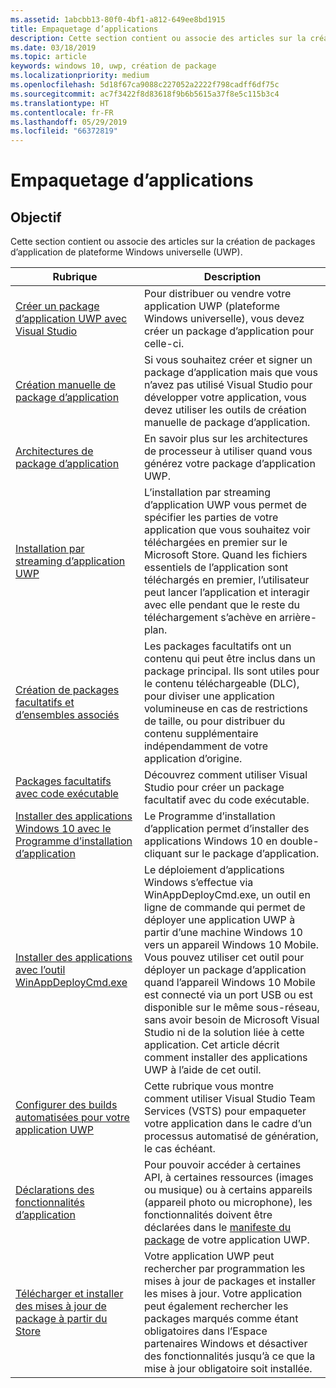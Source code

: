 ```yaml
---
ms.assetid: 1abcbb13-80f0-4bf1-a812-649ee8bd1915
title: Empaquetage d’applications
description: Cette section contient ou associe des articles sur la création de packages d’application de plateforme Windows universelle (UWP).
ms.date: 03/18/2019
ms.topic: article
keywords: windows 10, uwp, création de package
ms.localizationpriority: medium
ms.openlocfilehash: 5d18f67ca9088c227052a2222f798cadff6df75c
ms.sourcegitcommit: ac7f3422f8d83618f9b6b5615a37f8e5c115b3c4
ms.translationtype: HT
ms.contentlocale: fr-FR
ms.lasthandoff: 05/29/2019
ms.locfileid: "66372819"
---
```

# <a name="packaging-apps"></a>Empaquetage d’applications


## <a name="purpose"></a>Objectif

Cette section contient ou associe des articles sur la création de packages d’application de plateforme Windows universelle (UWP).

| Rubrique | Description |
|-------|-------------|
| [Créer un package d’application UWP avec Visual Studio](packaging-uwp-apps.md) | Pour distribuer ou vendre votre application UWP (plateforme Windows universelle), vous devez créer un package d’application pour celle-ci. |
| [Création manuelle de package d’application](manual-packaging-root.md) | Si vous souhaitez créer et signer un package d’application mais que vous n’avez pas utilisé Visual Studio pour développer votre application, vous devez utiliser les outils de création manuelle de package d’application. |
| [Architectures de package d’application](device-architecture.md) | En savoir plus sur les architectures de processeur à utiliser quand vous générez votre package d’application UWP. |
| [Installation par streaming d’application UWP](streaming-install.md) | L’installation par streaming d’application UWP vous permet de spécifier les parties de votre application que vous souhaitez voir téléchargées en premier sur le Microsoft Store. Quand les fichiers essentiels de l’application sont téléchargés en premier, l’utilisateur peut lancer l’application et interagir avec elle pendant que le reste du téléchargement s’achève en arrière-plan. |
| [Création de packages facultatifs et d’ensembles associés](optional-packages.md) | Les packages facultatifs ont un contenu qui peut être inclus dans un package principal. Ils sont utiles pour le contenu téléchargeable (DLC), pour diviser une application volumineuse en cas de restrictions de taille, ou pour distribuer du contenu supplémentaire indépendamment de votre application d’origine. |
| [Packages facultatifs avec code exécutable](optional-packages-with-executable-code.md) | Découvrez comment utiliser Visual Studio pour créer un package facultatif avec du code exécutable. |
| [Installer des applications Windows 10 avec le Programme d’installation d’application](https://docs.microsoft.com/windows/msix/app-installer/app-installer-root) | Le Programme d’installation d’application permet d’installer des applications Windows 10 en double-cliquant sur le package d’application. |
| [Installer des applications avec l’outil WinAppDeployCmd.exe](install-universal-windows-apps-with-the-winappdeploycmd-tool.md) | Le déploiement d’applications Windows s’effectue via WinAppDeployCmd.exe, un outil en ligne de commande qui permet de déployer une application UWP à partir d’une machine Windows 10 vers un appareil Windows 10 Mobile. Vous pouvez utiliser cet outil pour déployer un package d’application quand l’appareil Windows 10 Mobile est connecté via un port USB ou est disponible sur le même sous-réseau, sans avoir besoin de Microsoft Visual Studio ni de la solution liée à cette application. Cet article décrit comment installer des applications UWP à l’aide de cet outil. |
| [Configurer des builds automatisées pour votre application UWP](auto-build-package-uwp-apps.md) | Cette rubrique vous montre comment utiliser Visual Studio Team Services (VSTS) pour empaqueter votre application dans le cadre d’un processus automatisé de génération, le cas échéant. |
| [Déclarations des fonctionnalités d’application](app-capability-declarations.md) | Pour pouvoir accéder à certaines API, à certaines ressources (images ou musique) ou à certains appareils (appareil photo ou microphone), les fonctionnalités doivent être déclarées dans le [manifeste du package](https://docs.microsoft.com/uwp/schemas/appxpackage/appx-package-manifest) de votre application UWP. |
| [Télécharger et installer des mises à jour de package à partir du Store](self-install-package-updates.md) | Votre application UWP peut rechercher par programmation les mises à jour de packages et installer les mises à jour. Votre application peut également rechercher les packages marqués comme étant obligatoires dans l’Espace partenaires Windows et désactiver des fonctionnalités jusqu’à ce que la mise à jour obligatoire soit installée.  |
